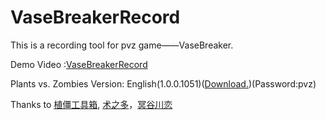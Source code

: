 # VaseBreakerRecord
This is a recording tool for pvz game——VaseBreaker.

Demo Video :[VaseBreakerRecord](https://www.bilibili.com/video/BV1Hr4y187Ke)

Plants vs. Zombies Version: English(1.0.0.1051)([Download.](https://share.486662.xyz/file/pvz/))(Password:pvz)

Thanks to [植僵工具箱](https://pvz.tools/), [术之多](https://www.shuzhiduo.com/A/KE5QrewZdL/)，[冥谷川恋](https://tieba.baidu.com/p/5575921846?red_tag=3522337792)
